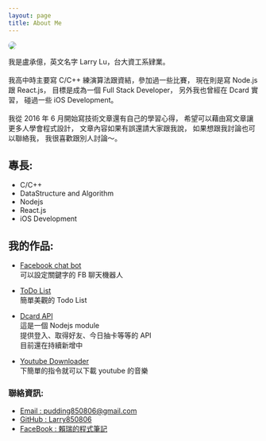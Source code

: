 ```yaml
---
layout: page
title: About Me
---
```


<img src="https://avatars0.githubusercontent.com/u/10403741?v=3&s=240" style="border-radius: 50%">
<p class="message">

我是盧承億，英文名字 Larry Lu，台大資工系肄業。
<br>
<br>
我高中時主要寫 C/C++ 練演算法跟資結，參加過一些比賽，
現在則是寫 Node.js 跟 React.js，
目標是成為一個 Full Stack Developer，
另外我也曾經在 Dcard 實習，
碰過一些 iOS Development。
<br>
<br>
我從 2016 年 6 月開始寫技術文章還有自己的學習心得，
希望可以藉由寫文章讓更多人學會程式設計，
文章內容如果有誤還請大家跟我說，
如果想跟我討論也可以聯絡我，
我很喜歡跟別人討論～。
<br>
</p>

## 專長:

- C/C++
- DataStructure and Algorithm
- Nodejs
- React.js
- iOS Development

## 我的作品:

- <a href="https://github.com/Larry850806/facebook-chat-bot" target="_blank"> Facebook chat bot </a><br>
可以設定關鍵字的 FB 聊天機器人<br>

- <a href="https://larry850806.github.io/ToDo-List/" target="_blank"> ToDo List </a><br>
簡單美觀的 Todo List<br>

- <a href="https://github.com/Larry850806/Dcard-API" target="_blank"> Dcard API </a><br>
這是一個 Nodejs module<br>
提供登入、取得好友、今日抽卡等等的 API<br>
目前還在持續新增中<br>

- <a href="https://github.com/Larry850806/youtube-downloader" target="_blank"> Youtube Downloader </a><br>
下簡單的指令就可以下載 youtube 的音樂<br>

### 聯絡資訊:

- [Email : pudding850806@gmail.com](mailto:pudding850806@gmail.com)<br>
- [GitHub : Larry850806](https://github.com/Larry850806)<br>
- [FaceBook : 賴瑞的程式筆記](https://www.facebook.com/賴瑞的程式筆記-1755838524703270/)<br>
